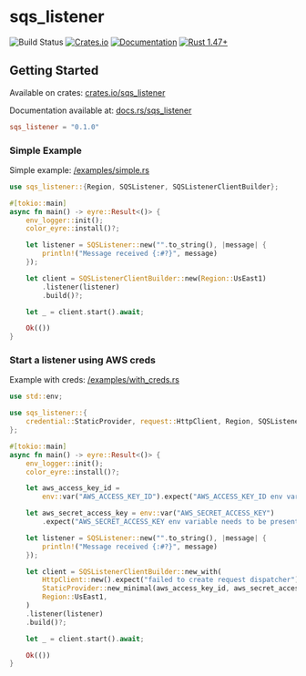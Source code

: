 # sqs_listener

![Build Status](https://github.com/avencera/sqs_listener/workflows/Rust/badge.svg)
[![Crates.io](https://img.shields.io/crates/v/sqs_listener.svg)](https://crates.io/crates/sqs_listener)
[![Documentation](https://docs.rs/sqs_listener/badge.svg)](https://docs.rs/sqs_listener)
[![Rust 1.47+](https://img.shields.io/badge/rust-1.47+-orange.svg)](https://www.rust-lang.org)

## Getting Started

Available on crates: [crates.io/sqs_listener](https://crates.io/crates/sqs_listener)

Documentation available at: [docs.rs/sqs_listener](https://docs.rs/sqs_listener/)

```toml
sqs_listener = "0.1.0"
```

### Simple Example

Simple example: [/examples/simple.rs](/examples/simple.rs)

```rust
use sqs_listener::{Region, SQSListener, SQSListenerClientBuilder};

#[tokio::main]
async fn main() -> eyre::Result<()> {
    env_logger::init();
    color_eyre::install()?;

    let listener = SQSListener::new("".to_string(), |message| {
        println!("Message received {:#?}", message)
    });

    let client = SQSListenerClientBuilder::new(Region::UsEast1)
        .listener(listener)
        .build()?;

    let _ = client.start().await;

    Ok(())
}
```

### Start a listener using AWS creds

Example with creds: [/examples/with_creds.rs](/examples/with_creds.rs)

```rust
use std::env;

use sqs_listener::{
    credential::StaticProvider, request::HttpClient, Region, SQSListener, SQSListenerClientBuilder,
};

#[tokio::main]
async fn main() -> eyre::Result<()> {
    env_logger::init();
    color_eyre::install()?;

    let aws_access_key_id =
        env::var("AWS_ACCESS_KEY_ID").expect("AWS_ACCESS_KEY_ID env variable needs to be present");

    let aws_secret_access_key = env::var("AWS_SECRET_ACCESS_KEY")
        .expect("AWS_SECRET_ACCESS_KEY env variable needs to be present");

    let listener = SQSListener::new("".to_string(), |message| {
        println!("Message received {:#?}", message)
    });

    let client = SQSListenerClientBuilder::new_with(
        HttpClient::new().expect("failed to create request dispatcher"),
        StaticProvider::new_minimal(aws_access_key_id, aws_secret_access_key),
        Region::UsEast1,
    )
    .listener(listener)
    .build()?;

    let _ = client.start().await;

    Ok(())
}
```
